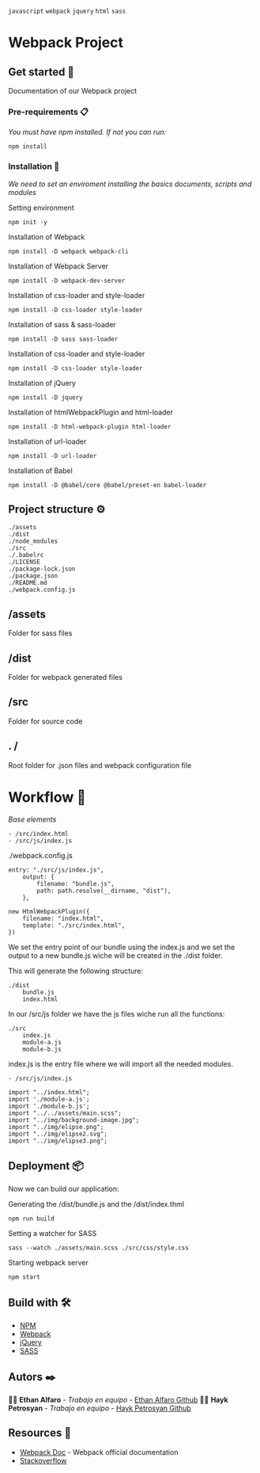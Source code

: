 `javascript` `webpack` `jquery` `html` `sass`

# Webpack Project

## Get started 🚀

Documentation of our Webpack project

### Pre-requirements 📋

_You must have npm installed. If not you can run:_

```
npm install
```

### Installation 🔧

_We need to set an enviroment installing the basics documents, scripts and modules_

Setting environment

```
npm init -y
```

Installation of Webpack

```
npm install -D webpack webpack-cli
```

Installation of Webpack Server

```
npm install -D webpack-dev-server
```
Installation of css-loader and style-loader

```
npm install -D css-loader style-loader
```

Installation of sass & sass-loader

```
npm install -D sass sass-loader
```

Installation of css-loader and style-loader

```
npm install -D css-loader style-loader
```

Installation of jQuery

```
npm install -D jquery
```

Installation of htmlWebpackPlugin and html-loader

```
npm install -D html-webpack-plugin html-loader
```

Installation of url-loader

```
npm install -D url-loader
```

Installation of Babel

```
npm install -D @babel/core @babel/preset-en babel-loader
```

## Project structure ⚙️

```
./assets
./dist
./node_modules
./src
./.babelrc
./LICENSE
./package-lock.json
./package.json
./README.md
./webpack.config.js
```

## /assets

Folder for sass files

## /dist

Folder for webpack generated files

## /src

Folder for source code

## . /

Root folder for .json files and webpack configuration file

# Workflow 🔩

_Base elements_

```
- /src/index.html
- /src/js/index.js
```
./webpack.config.js

```
entry: "./src/js/index.js",
    output: {
        filename: "bundle.js",
        path: path.resolve(__dirname, "dist"),
    },  
```
```
new HtmlWebpackPlugin({
    filename: "index.html",
    template: "./src/index.html",
})
```

We set the entry point of our bundle using the index.js and we set the output to a new bundle.js wiche will be created in the ./dist folder.

This will generate the following structure:

```
./dist
    bundle.js
    index.html
```

In our /src/js folder we have the js files wiche run all the functions:

```
./src
    index.js
    module-a.js
    module-b.js
```

index.js is the entry file where we will import all the needed modules.

```
- /src/js/index.js

import "../index.html";
import './module-a.js';
import './module-b.js';
import "../../assets/main.scss";
import "../img/background-image.jpg";
import "../img/elipse.png";
import "../img/elipse2.svg";
import "../img/elipse3.png";

```

## Deployment 📦

Now we can build our application:

Generating the /dist/bundle.js and the /dist/index.thml

```
npm run build
```
Setting a watcher for SASS

```
sass --watch ./assets/main.scss ./src/css/style.css
```
Starting webpack server

```
npm start
```

## Build with 🛠️

* [NPM](https://www.npmjs.com/)
* [Webpack](https://webpack.js.org/)
* [jQuery](https://jquery.com/)
* [SASS](https://sass-lang.com/)

## Autors ✒️

👨‍💻 **Ethan Alfaro** - *Trabajo en equipo* - [Ethan Alfaro Github](https://github.com/Ethan-Alfaro)
👨‍💻 **Hayk Petrosyan** - *Trabajo en equipo* - [Hayk Petrosyan Github](https://github.com/haykbit)

## Resources 📎

* [Webpack Doc](https://webpack.js.org/concepts/) - Webpack official documentation
* [Stackoverflow](https://es.stackoverflow.com/)
